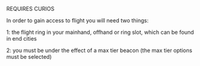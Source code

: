REQUIRES CURIOS

 

 

In order to gain access to flight you will need two things:

1: the flight ring in your mainhand, offhand or ring slot, which can be found in end cities

2: you must be under the effect of a max tier beacon (the max tier options must be selected)
